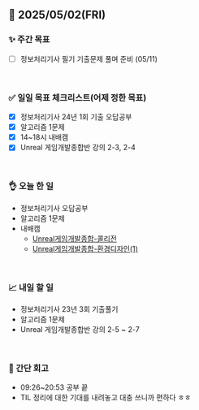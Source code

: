## 📅 2025/05/02(FRI)


### ✨ 주간 목표

- [ ] 정보처리기사 필기 기출문제 풀며 준비 (05/11)

<br/>

### ✅ 일일 목표 체크리스트(어제 정한 목표)

- [x] 정보처리기사 24년 1회 기출 오답공부
- [x] 알고리즘 1문제
- [x] 14~18시 내배캠
- [x] Unreal 게임개발종합반 강의 2-3, 2-4

<br/>

### 👌 오늘 한 일

- 정보처리기사 오답공부
- 알고리즘 1문제
- 내배캠
  - [Unreal게임개발종합-콜리전](https://github.com/taene/TIL/blob/main/Unreal%20Engine%205/%EC%8B%A4%EC%8A%B5/Unreal%20%EA%B2%8C%EC%9E%84%EA%B0%9C%EB%B0%9C%EC%A2%85%ED%95%A9/9_%EC%BD%9C%EB%A6%AC%EC%A0%84.md)
  - [Unreal게임개발종합-환경디자인(1)](https://github.com/taene/TIL/blob/main/Unreal%20Engine%205/%EC%8B%A4%EC%8A%B5/Unreal%20%EA%B2%8C%EC%9E%84%EA%B0%9C%EB%B0%9C%EC%A2%85%ED%95%A9/10_%ED%99%98%EA%B2%BD%EB%94%94%EC%9E%90%EC%9D%B8(1).md)

<br/>


### 📈 내일 할 일

- 정보처리기사 23년 3회 기출풀기
- 알고리즘 1문제
- Unreal 게임개발종합반 강의 2-5 ~ 2-7

<br/>

### 💭 간단 회고

- 09:26~20:53 공부 끝
- TIL 정리에 대한 기대를 내려놓고 대충 쓰니까 편하다 ㅎㅎ

<br/>
